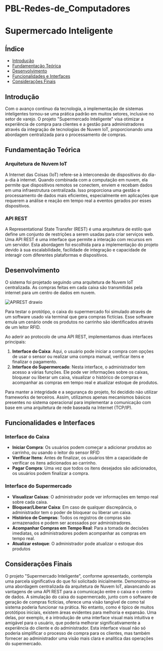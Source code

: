 # PBL-Redes-de_Computadores
 
# Supermercado Inteligente

## Índice

- [Introdução](#introdução)
- [Fundamentação Teórica](#fundamentação-teórica)
- [Desenvolvimento](#desenvolvimento)
- [Funcionalidades e Interfaces](#funcionalidades-e-interfaces)
- [Considerações Finais](#considerações-finais)

## Introdução

Com o avanço contínuo da tecnologia, a implementação de sistemas inteligentes tornou-se uma prática padrão em muitos setores, inclusive no setor de varejo. O projeto "Supermercado Inteligente" visa otimizar a experiência de compra para clientes e a gestão para administradores através da integração de tecnologias de Nuvem IoT, proporcionando uma abordagem centralizada para o processamento de compras.

## Fundamentação Teórica

### Arquitetura de Nuvem IoT

A Internet das Coisas (IoT) refere-se à interconexão de dispositivos do dia-a-dia à internet. Quando combinada com a computação em nuvem, ela permite que dispositivos remotos se conectem, enviem e recebam dados em uma infraestrutura centralizada. Isso proporciona uma gestão e processamento de dados mais eficientes, especialmente em aplicações que requerem a análise e reação em tempo real a eventos gerados por esses dispositivos.

### API REST

A Representational State Transfer (REST) é uma arquitetura de estilo que define um conjunto de restrições a serem usadas para criar serviços web. Uma API REST é uma interface que permite a interação com recursos em um servidor. Esta abordagem foi escolhida para a implementação do projeto devido à sua escalabilidade, facilidade de integração e capacidade de interagir com diferentes plataformas e dispositivos.

## Desenvolvimento

O sistema foi projetado seguindo uma arquitetura de Nuvem IoT centralizada. As compras feitas em cada caixa são transmitidas pela internet para um centro de dados em nuvem.

![APIREST drawio](https://github.com/tassiocarvalho/PBL-1-Redes-de-Computadores/assets/90158519/237fd084-7df9-4806-b1d4-dfe315707285)

Para testar o protótipo, o caixa do supermercado foi simulado através de um software usado via terminal que gera compras fictícias. Esse software emula um cenário onde os produtos no carrinho são identificados através de um leitor RFID.

Ao aderir ao protocolo de uma API REST, implementamos duas interfaces principais:

1. **Interface do Caixa**: Aqui, o usuário pode iniciar a compra com opções de usar o sensor ou realizar uma compra manual, verificar itens e finalizar o pagamento.
2. **Interface do Supermercado**: Nesta interface, o administrador tem acesso a várias funções. Ele pode ver informações sobre os caixas, bloquear ou liberar um caixa, visualizar o histórico de compras e acompanhar as compras em tempo real e atualizar estoque de produtos.

Para manter a integridade e a segurança do projeto, foi decidido não utilizar frameworks de terceiros. Assim, utilizamos apenas mecanismos básicos presentes no sistema operacional para implementar a comunicação com base em uma arquitetura de rede baseada na Internet (TCP/IP).

## Funcionalidades e Interfaces

### Interface do Caixa

- **Iniciar Compra**: Os usuários podem começar a adicionar produtos ao carrinho, ou usando o leitor do sensor RFID
- **Verificar Itens**: Antes de finalizar, os usuários têm a capacidade de verificar os itens adicionados ao carrinho.
- **Pagar Compra**: Uma vez que todos os itens desejados são adicionados, os usuários podem finalizar a compra.

### Interface do Supermercado

- **Visualizar Caixas**: O administrador pode ver informações em tempo real sobre cada caixa.
- **Bloquear/Liberar Caixa**: Em caso de qualquer discrepância, o administrador tem o poder de bloquear ou liberar um caixa.
- **Histórico de Compras**: Todos os registros de compras são armazenados e podem ser acessados por administradores.
- **Acompanhar Compras em Tempo Real**: Para a tomada de decisões imediatas, os administradores podem acompanhar as compras em tempo real.
- **Atualizar estoque**: O administrador pode atualizar o estoque dos produtos

## Considerações Finais

O projeto "Supermercado Inteligente", conforme apresentado, contempla uma parcela significativa do que foi solicitado inicialmente. Demonstrou-se uma abordagem centralizada da arquitetura de Nuvem IoT, alavancando as vantagens de uma API REST para a comunicação entre o caixa e o centro de dados. A simulação do caixa do supermercado, junto com o software de geração de compras fictícias, oferece uma visão tangível de como tal sistema poderia funcionar na prática.
No entanto, como é típico de muitos protótipos iniciais, existem áreas evidentes para melhoria e expansão. Uma delas, por exemplo, é a introdução de uma interface visual mais intuitiva e amigável para o usuário, que poderia melhorar significativamente a experiência do cliente e do administrador. Esta interface visual não só poderia simplificar o processo de compra para os clientes, mas também fornecer ao administrador uma visão mais clara e analítica das operações do supermercado.

